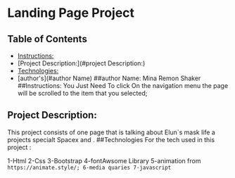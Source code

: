 # Landing Page Project

## Table of Contents
* [Instructions:](#Instructions)
* [Project Description:](#project Description:)
* [Technologies:](#Technologies)
* [author's](#author Name)
##author Name:
Mina Remon Shaker 
##Instructions:
You Just Need To click On the navigation menu the page 
will be scrolled to the item that you selected;
## Project Description:
This project consists of one page that is talking about Elun`s
mask  life a projects specialt Spacex and .
##Technologies
For the tech used in this project :

1-Html 
2-Css
3-Bootstrap
4-fontAwsome Library
5-animation from `https://animate.style/;
6-media quaries
7-javascript
`
